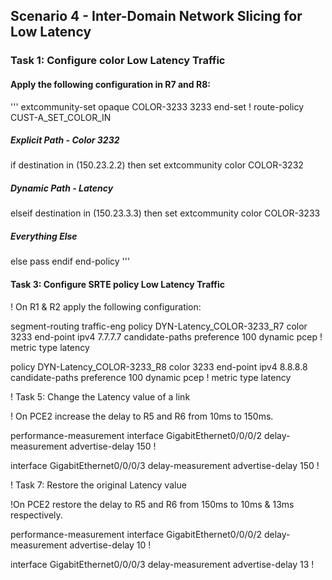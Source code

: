 ## Scenario 4 - Inter-Domain Network Slicing for Low Latency 

### Task 1: Configure color Low Latency Traffic

#### Apply the following configuration in R7 and R8:

'''
extcommunity-set opaque COLOR-3233
 3233
end-set
!
route-policy CUST-A_SET_COLOR_IN
 ##### Explicit Path - Color 3232 #####
 if destination in (150.23.2.2) then
  set extcommunity color COLOR-3232
  ##### Dynamic Path - Latency #####
 elseif destination in (150.23.3.3) then
  set extcommunity color COLOR-3233
  ##### Everything Else #####
 else
  pass
 endif
end-policy
'''

#### Task 3: Configure SRTE policy Low Latency Traffic 


! On R1 & R2 apply the following configuration:

segment-routing
 traffic-eng
  policy DYN-Latency_COLOR-3233_R7
   color 3233 end-point ipv4 7.7.7.7
   candidate-paths
    preference 100
     dynamic
      pcep
      !
      metric
       type latency

  policy DYN-Latency_COLOR-3233_R8
   color 3233 end-point ipv4 8.8.8.8
    candidate-paths
     preference 100
      dynamic
       pcep
       !
       metric
        type latency
        
! Task 5: Change the Latency value of a link

! On PCE2 increase the delay to R5 and R6 from 10ms to 150ms.

performance-measurement
 interface GigabitEthernet0/0/0/2
  delay-measurement
   advertise-delay 150
!

interface GigabitEthernet0/0/0/3
 delay-measurement
   advertise-delay 150
!

! Task 7: Restore the original Latency value

!On PCE2 restore the delay to R5 and R6 from 150ms to 10ms & 13ms respectively.

performance-measurement
 interface GigabitEthernet0/0/0/2
  delay-measurement
   advertise-delay 10
!

interface GigabitEthernet0/0/0/3
 delay-measurement
   advertise-delay 13
!

